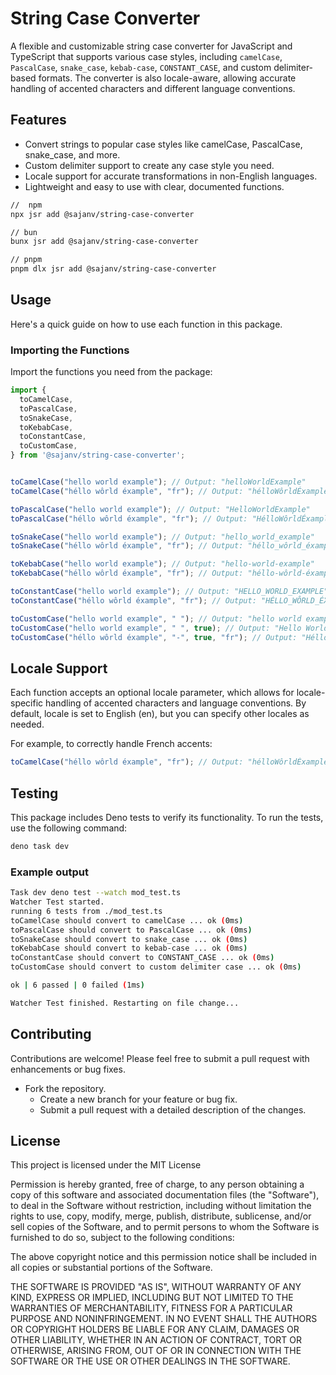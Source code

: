 # String Case Converter

A flexible and customizable string case converter for JavaScript and TypeScript that supports various case styles, including `camelCase`, `PascalCase`, `snake_case`, `kebab-case`, `CONSTANT_CASE`, and custom delimiter-based formats. The converter is also locale-aware, allowing accurate handling of accented characters and different language conventions.

## Features

- Convert strings to popular case styles like camelCase, PascalCase, snake_case, and more.
- Custom delimiter support to create any case style you need.
- Locale support for accurate transformations in non-English languages.
- Lightweight and easy to use with clear, documented functions.


```bash
//  npm
npx jsr add @sajanv/string-case-converter

// bun
bunx jsr add @sajanv/string-case-converter

// pnpm
pnpm dlx jsr add @sajanv/string-case-converter

```

## Usage
Here's a quick guide on how to use each function in this package.

### Importing the Functions
Import the functions you need from the package:

```ts
import {
  toCamelCase,
  toPascalCase,
  toSnakeCase,
  toKebabCase,
  toConstantCase,
  toCustomCase,
} from '@sajanv/string-case-converter';


toCamelCase("hello world example"); // Output: "helloWorldExample"
toCamelCase("héllo wôrld éxample", "fr"); // Output: "hélloWôrldÉxample"

toPascalCase("hello world example"); // Output: "HelloWorldExample"
toPascalCase("héllo wôrld éxample", "fr"); // Output: "HélloWôrldÉxample"

toSnakeCase("hello world example"); // Output: "hello_world_example"
toSnakeCase("héllo wôrld éxample", "fr"); // Output: "héllo_wôrld_éxample"

toKebabCase("hello world example"); // Output: "hello-world-example"
toKebabCase("héllo wôrld éxample", "fr"); // Output: "héllo-wôrld-éxample"

toConstantCase("hello world example"); // Output: "HELLO_WORLD_EXAMPLE"
toConstantCase("héllo wôrld éxample", "fr"); // Output: "HÉLLO_WÔRLD_ÉXAMPLE"

toCustomCase("hello world example", " "); // Output: "hello world example"
toCustomCase("hello world example", " ", true); // Output: "Hello World Example"
toCustomCase("héllo wôrld éxample", "-", true, "fr"); // Output: "Héllo-Wôrld-Éxample"


```

## Locale Support
Each function accepts an optional locale parameter, which allows for locale-specific handling of accented characters and language conventions. By default, locale is set to English (en), but you can specify other locales as needed.

For example, to correctly handle French accents:

```ts
toCamelCase("héllo wôrld éxample", "fr"); // Output: "hélloWôrldÉxample"

```

## Testing
This package includes Deno tests to verify its functionality. To run the tests, use the following command:

```ts
deno task dev
```
### Example output
```bash
Task dev deno test --watch mod_test.ts
Watcher Test started.
running 6 tests from ./mod_test.ts
toCamelCase should convert to camelCase ... ok (0ms)
toPascalCase should convert to PascalCase ... ok (0ms)
toSnakeCase should convert to snake_case ... ok (0ms)
toKebabCase should convert to kebab-case ... ok (0ms)
toConstantCase should convert to CONSTANT_CASE ... ok (0ms)
toCustomCase should convert to custom delimiter case ... ok (0ms)

ok | 6 passed | 0 failed (1ms)

Watcher Test finished. Restarting on file change...

```

## Contributing
Contributions are welcome! Please feel free to submit a pull request with enhancements or bug fixes.

- Fork the repository.
   - Create a new branch for your feature or bug fix.
   - Submit a pull request with a detailed description of the changes.
   

## License
This project is licensed under the
MIT License

Permission is hereby granted, free of charge, to any person obtaining a copy
of this software and associated documentation files (the "Software"), to deal
in the Software without restriction, including without limitation the rights
to use, copy, modify, merge, publish, distribute, sublicense, and/or sell
copies of the Software, and to permit persons to whom the Software is
furnished to do so, subject to the following conditions:

The above copyright notice and this permission notice shall be included in all
copies or substantial portions of the Software.

THE SOFTWARE IS PROVIDED "AS IS", WITHOUT WARRANTY OF ANY KIND, EXPRESS OR
IMPLIED, INCLUDING BUT NOT LIMITED TO THE WARRANTIES OF MERCHANTABILITY,
FITNESS FOR A PARTICULAR PURPOSE AND NONINFRINGEMENT. IN NO EVENT SHALL THE
AUTHORS OR COPYRIGHT HOLDERS BE LIABLE FOR ANY CLAIM, DAMAGES OR OTHER
LIABILITY, WHETHER IN AN ACTION OF CONTRACT, TORT OR OTHERWISE, ARISING FROM,
OUT OF OR IN CONNECTION WITH THE SOFTWARE OR THE USE OR OTHER DEALINGS IN THE
SOFTWARE.